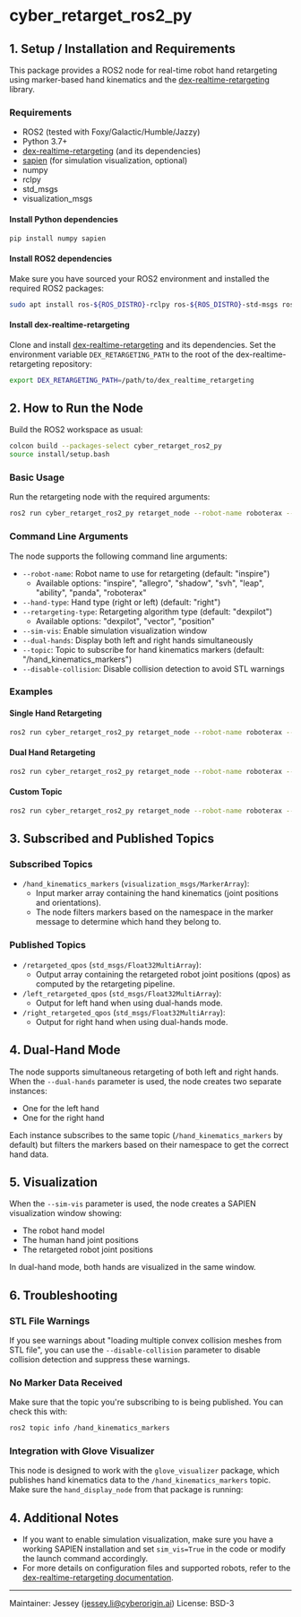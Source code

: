 # cyber_retarget_ros2_py

## 1. Setup / Installation and Requirements

This package provides a ROS2 node for real-time robot hand retargeting using marker-based hand kinematics and the [dex-realtime-retargeting](https://github.com/CyberOrigin2077/dex_realtime_retargeting) library.

### Requirements
- ROS2 (tested with Foxy/Galactic/Humble/Jazzy)
- Python 3.7+
- [dex-realtime-retargeting](https://github.com/CyberOrigin2077/dex_realtime_retargeting) (and its dependencies)
- [sapien](https://sapien.ucsd.edu/) (for simulation visualization, optional)
- numpy
- rclpy
- std_msgs
- visualization_msgs

#### Install Python dependencies
```bash
pip install numpy sapien
```

#### Install ROS2 dependencies
Make sure you have sourced your ROS2 environment and installed the required ROS2 packages:
```bash
sudo apt install ros-${ROS_DISTRO}-rclpy ros-${ROS_DISTRO}-std-msgs ros-${ROS_DISTRO}-visualization-msgs ros-${ROS_DISTRO}-pinocchio
```

#### Install dex-realtime-retargeting
Clone and install [dex-realtime-retargeting](https://github.com/CyberOrigin2077/dex_realtime_retargeting) and its dependencies. Set the environment variable `DEX_RETARGETING_PATH` to the root of the dex-realtime-retargeting repository:

```bash
export DEX_RETARGETING_PATH=/path/to/dex_realtime_retargeting
```

## 2. How to Run the Node

Build the ROS2 workspace as usual:
```bash
colcon build --packages-select cyber_retarget_ros2_py
source install/setup.bash
```

### Basic Usage

Run the retargeting node with the required arguments:

```bash
ros2 run cyber_retarget_ros2_py retarget_node --robot-name roboterax --hand-type right
```

### Command Line Arguments

The node supports the following command line arguments:

- `--robot-name`: Robot name to use for retargeting (default: "inspire")
  - Available options: "inspire", "allegro", "shadow", "svh", "leap", "ability", "panda", "roboterax"
- `--hand-type`: Hand type (right or left) (default: "right")
- `--retargeting-type`: Retargeting algorithm type (default: "dexpilot")
  - Available options: "dexpilot", "vector", "position"
- `--sim-vis`: Enable simulation visualization window
- `--dual-hands`: Display both left and right hands simultaneously
- `--topic`: Topic to subscribe for hand kinematics markers (default: "/hand_kinematics_markers")
- `--disable-collision`: Disable collision detection to avoid STL warnings

### Examples

#### Single Hand Retargeting
```bash
ros2 run cyber_retarget_ros2_py retarget_node --robot-name roboterax --hand-type right --sim-vis
```

#### Dual Hand Retargeting
```bash
ros2 run cyber_retarget_ros2_py retarget_node --robot-name roboterax --hand-type right --sim-vis --dual-hands
```

#### Custom Topic
```bash
ros2 run cyber_retarget_ros2_py retarget_node --robot-name roboterax --hand-type right --topic /custom/hand_markers
```

## 3. Subscribed and Published Topics

### Subscribed Topics
- `/hand_kinematics_markers` (`visualization_msgs/MarkerArray`):
  - Input marker array containing the hand kinematics (joint positions and orientations).
  - The node filters markers based on the namespace in the marker message to determine which hand they belong to.

### Published Topics
- `/retargeted_qpos` (`std_msgs/Float32MultiArray`):
  - Output array containing the retargeted robot joint positions (qpos) as computed by the retargeting pipeline.
- `/left_retargeted_qpos` (`std_msgs/Float32MultiArray`):
  - Output for left hand when using dual-hands mode.
- `/right_retargeted_qpos` (`std_msgs/Float32MultiArray`):
  - Output for right hand when using dual-hands mode.

## 4. Dual-Hand Mode

The node supports simultaneous retargeting of both left and right hands. When the `--dual-hands` parameter is used, the node creates two separate instances:
- One for the left hand
- One for the right hand

Each instance subscribes to the same topic (`/hand_kinematics_markers` by default) but filters the markers based on their namespace to get the correct hand data.

## 5. Visualization

When the `--sim-vis` parameter is used, the node creates a SAPIEN visualization window showing:
- The robot hand model
- The human hand joint positions
- The retargeted robot joint positions

In dual-hand mode, both hands are visualized in the same window.

## 6. Troubleshooting

### STL File Warnings
If you see warnings about "loading multiple convex collision meshes from STL file", you can use the `--disable-collision` parameter to disable collision detection and suppress these warnings.

### No Marker Data Received
Make sure that the topic you're subscribing to is being published. You can check this with:
```bash
ros2 topic info /hand_kinematics_markers
```

### Integration with Glove Visualizer
This node is designed to work with the `glove_visualizer` package, which publishes hand kinematics data to the `/hand_kinematics_markers` topic. Make sure the `hand_display_node` from that package is running:

## 4. Additional Notes
- If you want to enable simulation visualization, make sure you have a working SAPIEN installation and set `sim_vis=True` in the code or modify the launch command accordingly.
- For more details on configuration files and supported robots, refer to the [dex-realtime-retargeting documentation](https://github.com/CyberOrigin2077/dex_realtime_retargeting).

---
Maintainer: Jessey (<jessey.li@cyberorigin.ai>)
License: BSD-3